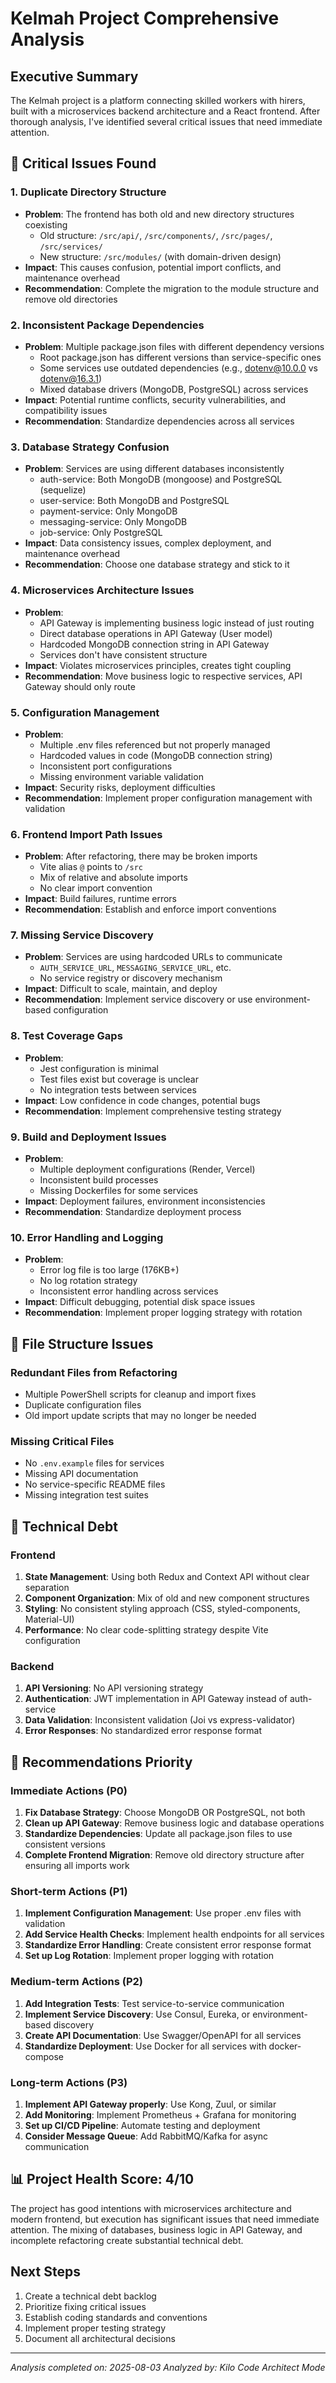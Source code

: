 # Kelmah Project Comprehensive Analysis

## Executive Summary
The Kelmah project is a platform connecting skilled workers with hirers, built with a microservices backend architecture and a React frontend. After thorough analysis, I've identified several critical issues that need immediate attention.

## 🚨 Critical Issues Found

### 1. **Duplicate Directory Structure**
- **Problem**: The frontend has both old and new directory structures coexisting
  - Old structure: `/src/api/`, `/src/components/`, `/src/pages/`, `/src/services/`
  - New structure: `/src/modules/` (with domain-driven design)
- **Impact**: This causes confusion, potential import conflicts, and maintenance overhead
- **Recommendation**: Complete the migration to the module structure and remove old directories

### 2. **Inconsistent Package Dependencies**
- **Problem**: Multiple package.json files with different dependency versions
  - Root package.json has different versions than service-specific ones
  - Some services use outdated dependencies (e.g., dotenv@10.0.0 vs dotenv@16.3.1)
  - Mixed database drivers (MongoDB, PostgreSQL) across services
- **Impact**: Potential runtime conflicts, security vulnerabilities, and compatibility issues
- **Recommendation**: Standardize dependencies across all services

### 3. **Database Strategy Confusion**
- **Problem**: Services are using different databases inconsistently
  - auth-service: Both MongoDB (mongoose) and PostgreSQL (sequelize)
  - user-service: Both MongoDB and PostgreSQL
  - payment-service: Only MongoDB
  - messaging-service: Only MongoDB
  - job-service: Only PostgreSQL
- **Impact**: Data consistency issues, complex deployment, and maintenance overhead
- **Recommendation**: Choose one database strategy and stick to it

### 4. **Microservices Architecture Issues**
- **Problem**: 
  - API Gateway is implementing business logic instead of just routing
  - Direct database operations in API Gateway (User model)
  - Hardcoded MongoDB connection string in API Gateway
  - Services don't have consistent structure
- **Impact**: Violates microservices principles, creates tight coupling
- **Recommendation**: Move business logic to respective services, API Gateway should only route

### 5. **Configuration Management**
- **Problem**:
  - Multiple .env files referenced but not properly managed
  - Hardcoded values in code (MongoDB connection string)
  - Inconsistent port configurations
  - Missing environment variable validation
- **Impact**: Security risks, deployment difficulties
- **Recommendation**: Implement proper configuration management with validation

### 6. **Frontend Import Path Issues**
- **Problem**: After refactoring, there may be broken imports
  - Vite alias `@` points to `/src`
  - Mix of relative and absolute imports
  - No clear import convention
- **Impact**: Build failures, runtime errors
- **Recommendation**: Establish and enforce import conventions

### 7. **Missing Service Discovery**
- **Problem**: Services are using hardcoded URLs to communicate
  - `AUTH_SERVICE_URL`, `MESSAGING_SERVICE_URL`, etc.
  - No service registry or discovery mechanism
- **Impact**: Difficult to scale, maintain, and deploy
- **Recommendation**: Implement service discovery or use environment-based configuration

### 8. **Test Coverage Gaps**
- **Problem**:
  - Jest configuration is minimal
  - Test files exist but coverage is unclear
  - No integration tests between services
- **Impact**: Low confidence in code changes, potential bugs
- **Recommendation**: Implement comprehensive testing strategy

### 9. **Build and Deployment Issues**
- **Problem**:
  - Multiple deployment configurations (Render, Vercel)
  - Inconsistent build processes
  - Missing Dockerfiles for some services
- **Impact**: Deployment failures, environment inconsistencies
- **Recommendation**: Standardize deployment process

### 10. **Error Handling and Logging**
- **Problem**:
  - Error log file is too large (176KB+)
  - No log rotation strategy
  - Inconsistent error handling across services
- **Impact**: Difficult debugging, potential disk space issues
- **Recommendation**: Implement proper logging strategy with rotation

## 📁 File Structure Issues

### Redundant Files from Refactoring
- Multiple PowerShell scripts for cleanup and import fixes
- Duplicate configuration files
- Old import update scripts that may no longer be needed

### Missing Critical Files
- No `.env.example` files for services
- Missing API documentation
- No service-specific README files
- Missing integration test suites

## 🔧 Technical Debt

### Frontend
1. **State Management**: Using both Redux and Context API without clear separation
2. **Component Organization**: Mix of old and new component structures
3. **Styling**: No consistent styling approach (CSS, styled-components, Material-UI)
4. **Performance**: No clear code-splitting strategy despite Vite configuration

### Backend
1. **API Versioning**: No API versioning strategy
2. **Authentication**: JWT implementation in API Gateway instead of auth-service
3. **Data Validation**: Inconsistent validation (Joi vs express-validator)
4. **Error Responses**: No standardized error response format

## 🎯 Recommendations Priority

### Immediate Actions (P0)
1. **Fix Database Strategy**: Choose MongoDB OR PostgreSQL, not both
2. **Clean up API Gateway**: Remove business logic and database operations
3. **Standardize Dependencies**: Update all package.json files to use consistent versions
4. **Complete Frontend Migration**: Remove old directory structure after ensuring all imports work

### Short-term Actions (P1)
1. **Implement Configuration Management**: Use proper .env files with validation
2. **Add Service Health Checks**: Implement health endpoints for all services
3. **Standardize Error Handling**: Create consistent error response format
4. **Set up Log Rotation**: Implement proper logging with rotation

### Medium-term Actions (P2)
1. **Add Integration Tests**: Test service-to-service communication
2. **Implement Service Discovery**: Use Consul, Eureka, or environment-based discovery
3. **Create API Documentation**: Use Swagger/OpenAPI for all services
4. **Standardize Deployment**: Use Docker for all services with docker-compose

### Long-term Actions (P3)
1. **Implement API Gateway properly**: Use Kong, Zuul, or similar
2. **Add Monitoring**: Implement Prometheus + Grafana for monitoring
3. **Set up CI/CD Pipeline**: Automate testing and deployment
4. **Consider Message Queue**: Add RabbitMQ/Kafka for async communication

## 📊 Project Health Score: 4/10

The project has good intentions with microservices architecture and modern frontend, but execution has significant issues that need immediate attention. The mixing of databases, business logic in API Gateway, and incomplete refactoring create substantial technical debt.

## Next Steps
1. Create a technical debt backlog
2. Prioritize fixing critical issues
3. Establish coding standards and conventions
4. Implement proper testing strategy
5. Document all architectural decisions

---

*Analysis completed on: 2025-08-03*
*Analyzed by: Kilo Code Architect Mode*